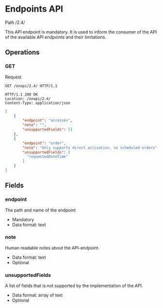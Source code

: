 # Endpoints API

Path /2.4/

This API endpoint is mandatory. It is used to inform the consumer of the API of the available API endpoints and their 
limitations.

## Operations

### GET

Request
```HTTP
GET /onapi/2.4/ HTTP/1.1
```

```HTTP
HTTP/1.1 200 OK
Location: /onapi/2.4/
Content-Type: application/json
```

```JSON
[
    { 
        "endpoint": "accesses",
        "note": "",
        "unsupportedFields": []
    },
    { 
        "endpoint": "order",
        "note": "Only supports direct activation, no scheduled orders",
        "unsupportedFields": [
          "requestedDateTime"
        ]
    }    
]
```


## Fields

### endpoint

The path and name of the endpoint

 * Mandatory 
 * Data format: text 
 
### note 

Human readable notes about the API-endpoint.

 * Data format: text
 * Optional
 
### unsupportedFields

A list of fields that is not supported by the implementation of the API.

 * Data format: array of text
 * Optional